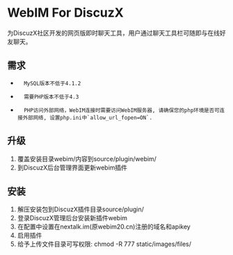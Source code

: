 WebIM For DiscuzX
=================================

为DiscuzX社区开发的网页版即时聊天工具，用户通过聊天工具栏可随即与在线好友聊天。


需求
-----------------------------

*       MySQL版本不低于4.1.2
*       需要PHP版本不低于4.3
*       PHP访问外部网络，WebIM连接时需要访问WebIM服务器, 请确保您的php环境是否可连接外部网络, 设置php.ini中`allow_url_fopen=ON`.


升级
---------------------------------

1.	覆盖安装目录webim/内容到source/plugin/webim/
2.	到DiscuzX后台管理界面更新webim插件


安装
---------------------------------

1.	解压安装包到DiscuzX插件目录source/plugin/
2.	登录DiscuzX管理后台安装新插件webim
3.	在配置中设置在nextalk.im(原webim20.cn)注册的域名和apikey
4.	启用插件
5.	给予上传文件目录可写权限: chmod -R 777 static/images/files/





